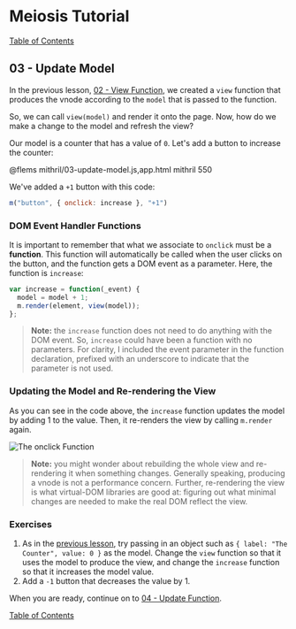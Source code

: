 # Meiosis Tutorial

[Table of Contents](toc.html)

## 03 - Update Model

In the previous lesson, [02 - View Function](02-view-function-mithril.html), we created a `view`
function that produces the vnode according to the `model` that is passed to the function.

So, we can call `view(model)` and render it onto the page. Now, how do we make a change to the
model and refresh the view?

Our model is a counter that has a value of `0`. Let's add a button to increase the counter:

@flems mithril/03-update-model.js,app.html mithril 550

We've added a `+1` button with this code:

```js
m("button", { onclick: increase }, "+1")
```

### DOM Event Handler Functions

It is important to remember that what we associate to `onclick` must be a **function**. This
function will automatically be called when the user clicks on the button, and the function gets
a DOM event as a parameter. Here, the function is `increase`:

```js
var increase = function(_event) {
  model = model + 1;
  m.render(element, view(model));
};
```

> **Note:** the `increase` function does not need to do anything with the DOM event. So, `increase`
could have been a function with no parameters. For clarity, I included the event parameter in
the function declaration, prefixed with an underscore to indicate that the parameter is not
used.

### Updating the Model and Re-rendering the View

As you can see in the code above, the `increase` function updates the model by adding 1 to the
value. Then, it re-renders the view by calling `m.render` again.

![The onclick Function](03-update-model-01.svg)

> **Note:** you might wonder about rebuilding the whole view and re-rendering it when something
changes. Generally speaking, producing a vnode is not a performance concern. Further, re-rendering
the view is what virtual-DOM libraries are good at: figuring out what minimal changes are needed to
make the real DOM reflect the view.

### Exercises

1. As in the [previous lesson](02-view-function-mithril.html), try passing in an object such as
`{ label: "The Counter", value: 0 }` as the model. Change the `view` function so that it uses the
model to produce the view, and change the `increase` function so that it increases the model value.
1. Add a `-1` button that decreases the value by 1.

When you are ready, continue on to [04 - Update Function](04-update-function-mithril.html).

[Table of Contents](toc.html)
